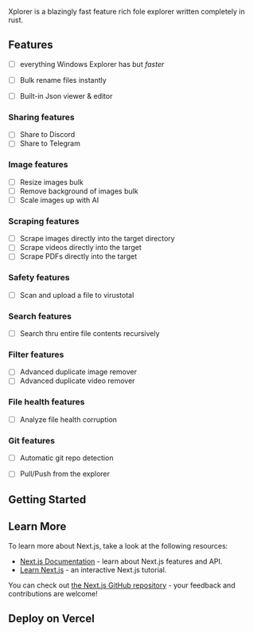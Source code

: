 Xplorer is a blazingly fast feature rich fole explorer written completely in rust.

## Features
- [ ] everything Windows Explorer has but _faster_
- [ ] Bulk rename files instantly
- [ ] Built-in Json viewer & editor


### Sharing features
- [ ] Share to Discord 
- [ ] Share to Telegram

### Image features
- [ ] Resize images bulk
- [ ] Remove background of images bulk
- [ ] Scale images up with AI

### Scraping features
- [ ] Scrape images directly into the target directory
- [ ] Scrape videos directly into the target
- [ ] Scrape PDFs directly into the target

### Safety features
- [ ] Scan and upload a file to virustotal

### Search features
- [ ] Search thru entire file contents recursively

### Filter features
- [ ] Advanced duplicate image remover
- [ ] Advanced duplicate video remover

### File health features
- [ ] Analyze file health corruption

### Git features
- [ ] Automatic git repo detection
- [ ] Pull/Push from the explorer




## Getting Started


## Learn More

To learn more about Next.js, take a look at the following resources:

- [Next.js Documentation](https://nextjs.org/docs) - learn about Next.js features and API.
- [Learn Next.js](https://nextjs.org/learn) - an interactive Next.js tutorial.

You can check out [the Next.js GitHub repository](https://github.com/vercel/next.js/) - your feedback and contributions are welcome!

## Deploy on Vercel
